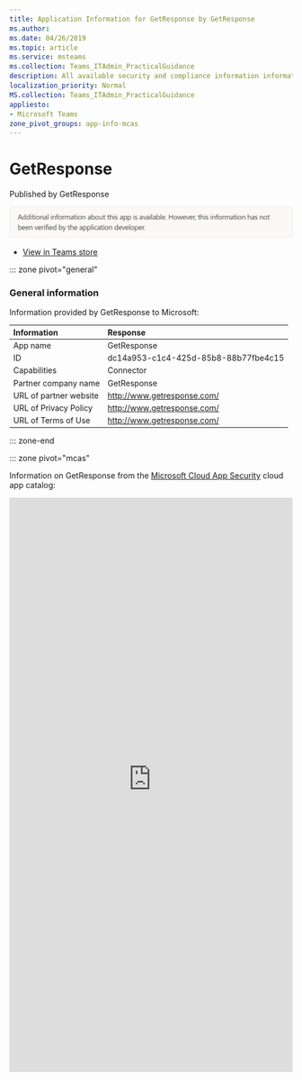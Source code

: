 ```yaml
---
title: Application Information for GetResponse by GetResponse
ms.author: 
ms.date: 04/26/2019
ms.topic: article
ms.service: msteams
ms.collection: Teams_ITAdmin_PracticalGuidance
description: All available security and compliance information information for GetResponse, its data handling policies, its Microsoft Cloud App Security app catalog information, and security/compliance information in the CSA STAR registry.
localization_priority: Normal
MS.collection: Teams_ITAdmin_PracticalGuidance
appliesto:
- Microsoft Teams
zone_pivot_groups: app-info-mcas
---
```

# GetResponse

Published by GetResponse

<img alt="Non-attested image" src="./images/unattested.png" width="650"/>

* <a href="https://teams.microsoft.com/l/app/dc14a953-c1c4-425d-85b8-88b77fbe4c15" target="_blank">View in Teams store</a>

::: zone pivot="general"

### General information

Information provided by GetResponse to Microsoft:

| **Information** | **Response** |
|:----------------|:-------------|
| App name | GetResponse |
| ID | dc14a953-c1c4-425d-85b8-88b77fbe4c15 |
| Capabilities | Connector |
| Partner company name | GetResponse |
| URL of partner website | <http://www.getresponse.com/> |
| URL of Privacy Policy | <http://www.getresponse.com/> |
| URL of Terms of Use | <http://www.getresponse.com/> |

::: zone-end


::: zone pivot="mcas"

Information on GetResponse from the [Microsoft Cloud App Security](https://www.microsoft.com/en-us/enterprise-mobility-security/cloud-app-security) cloud app catalog:

<iframe height='1020' title='Microsoft Cloud App Security Information' src='https://3ca685143b5b46b4b0e5266dadf2e97c.codepen.website/#/dashboard/11758' frameborder='no'  style='width: 100%;'>

<a href="https://3ca685143b5b46b4b0e5266dadf2e97c.codepen.website/#/dashboard/11758" target="_blank">View in a new tab</a>

::: zone-end

